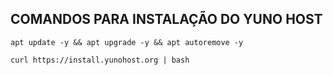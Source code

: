 ##  COMANDOS PARA INSTALAÇÃO DO YUNO HOST

`apt update -y && apt upgrade -y && apt autoremove -y`

`curl https://install.yunohost.org | bash`
